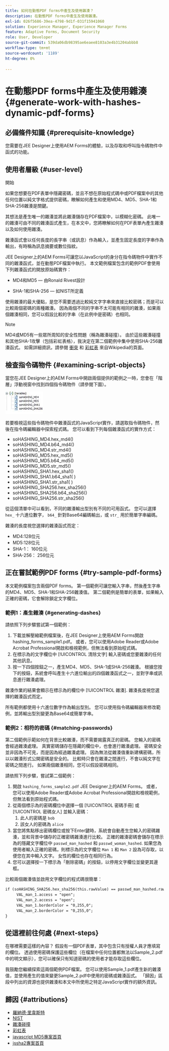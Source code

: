 ```yaml
---
title: 如何在動態PDF forms中產生及使用雜湊？
description: 在動態PDF forms中產生及使用雜湊。
exl-id: 026f5686-39ea-4798-9d1f-031f15941060
solution: Experience Manager, Experience Manager Forms
feature: Adaptive Forms, Document Security
role: User, Developer
source-git-commit: 539da06db98395ae6eaee8103a3e4b31204abbb8
workflow-type: tm+mt
source-wordcount: '1189'
ht-degree: 0%

---
```


# 在動態PDF forms中產生及使用雜湊 {#generate-work-with-hashes-dynamic-pdf-forms}

## 必備條件知識 {#prerequisite-knowledge}

您需要在JEE Designer上使用AEM Forms的體驗，以及存取和呼叫指令碼物件中函式的功能。

## 使用者層級 {#user-level}

開始

如果您想要在PDF表單中隱藏密碼，並且不想在原始程式碼中或PDF檔案中的其他任何位置以純文字格式提供密碼，瞭解如何產生和使用MD4、MD5、SHA-1和SHA-256雜湊是關鍵。

其想法是產生唯一的雜湊並將此雜湊儲存在PDF檔案中，以模糊化密碼。 此唯一的雜湊可由不同的雜湊函式產生，在本文中，您將瞭解如何在PDF表單內產生雜湊以及如何使用雜湊。

雜湊函式會以任何長度的長字串（或訊息）作為輸入，並產生固定長度的字串作為輸出，有時稱為訊息摘要或數位指紋。

JEE Designer上的AEM Forms可讓您以JavaScript的身分在指令碼物件中實作不同的雜湊函式，並在動態PDF檔案中執行。 本文範例檔案包含的範例PDF會使用下列雜湊函式的開放原始碼實作：

* MD4和MD5 — 由Ronald Rivest設計

* SHA-1和SHA-256 — 如NIST所定義

使用雜湊的最大優點，是您不需要透過比較純文字字串來直接比較密碼；而是可以比較兩個密碼的兩種雜湊。 因為兩個不同的字串不太可能有相同的雜湊，如果兩個雜湊相同，您可以假設比較的字串（在此例中是密碼）也相同。

>[!NOTE]
>
>MD4或MD5有一些眾所周知的安全性問題（稱為雜湊碰撞）。 由於這些雜湊碰撞和其他SHA-1攻擊（包括彩虹表格），我決定在第二個範例中集中使用SHA-256雜湊函式。 如需詳細資訊，請參閱 [衝突](https://en.wikipedia.org/wiki/Hash_collision) 和 [彩虹表](https://en.wikipedia.org/wiki/Rainbow_table) 來自Wikipedia的頁面。

## 檢查指令碼物件 {#examining-script-objects}

當您在JEE Designer上的AEM Forms中開啟兩個提供的範例之一時，您會在「階層」浮動視窗中找到四個指令碼物件（請參閱下圖）。

![變數](assets/variables.jpg)

若要檢視這些指令碼物件中雜湊函式的JavaScript實作，請選取指令碼物件，然後在指令碼編輯器中探索程式碼。 您可以看到下列每個雜湊函式的實作方式：

* soHASHING_MD4.hex_md4()
* soHASHING_MD4.b64_md4()
* soHASHING_MD4.str_md4()
* soHASHING_MD5.hex_md5()
* soHASHING_MD5.b64_md5()
* soHASHING_MD5.str_md5()
* soHASHING_SHA1.hex_sha1()
* soHASHING_SHA1.b64_sha1( )
* soHASHING_SHA1.str_sha1( )
* soHASHING_SHA256.hex_sha256()
* soHASHING_SHA256.b64_sha256()
* soHASHING_SHA256.str_sha256()

從這個清單中可以看到，不同的雜湊輸出型別有不同的可用函式。 您可以選擇 `hex_` 十六進位數字， `b64_` 針對Base64編碼輸出，或 `str_` 用於簡單字串編碼。

雜湊的長度視您選擇的雜湊函式而定：

* MD4:128位元
* MD5:128位元
* SHA-1： 160位元
* SHA-256： 256位元

## 正在嘗試範例PDF forms {#try-sample-pdf-forms}

本文範例檔案包含兩個PDF forms。 第一個範例可讓您輸入字串，然後產生字串的MD4、MD5、SHA-1和SHA-256雜湊值。 第二個範例是簡單的表單，如果輸入正確的密碼，它會解除鎖定文字欄位。

### 範例1：產生雜湊 {#generating-dashes}

請依照下列步驟嘗試第一個範例：

1. 下載並解壓縮範例檔案後，在JEE Designer上使用AEM Forms開啟hashing_forms_sample1.pdf。 或者，您可以使用Adobe Reader或Adobe Acrobat Professional開啟和檢視範例，但無法看到原始程式碼。
1. 在標示為的文字欄位中 [!UICONTROL 清除文字] 輸入密碼或您要雜湊的任何其他訊息。
1. 按一下四個按鈕之一，產生MD4、MD5、SHA-1或SHA-256雜湊。 根據您按下的按鈕，系統會呼叫產生十六進位輸出的四個雜湊函式之一，並對字串或訊息進行雜湊處理。

雜湊作業的結果會顯示在標示為的欄位中 [!UICONTROL 雜湊]. 雜湊長度視您選擇的雜湊函式而定。

所有範例都使用十六進位數字作為輸出型別。 您可以使用指令碼編輯器來修改範例，並將輸出型別變更為Base64或簡單字串。

### 範例2：相符的密碼 {#matching-passwords}

第二個範例示範如何在背景比較雜湊，而不需要揭露真正的密碼。 您輸入的密碼會經過雜湊處理。 真實密碼儲存在隱藏的欄位中，也會進行雜湊處理。 密碼安全並非因為不可見，而是因為經過雜湊處理。 因為無法從雜湊值重新建構密碼，所以以雜湊形式公開密碼是安全的。 比較時只會在雜湊之間進行，不會以純文字在密碼之間進行。 如果兩個雜湊相同，您可以假設密碼相同。

請依照下列步驟，嘗試第二個範例：

1. 開啟 `hashing_forms_sample2.pdf` JEE Designer上的AEM Forms。 或者，您可以使用Adobe Reader或Adobe Acrobat Professional開啟和檢視範例，但無法看到原始程式碼。
1. 從兩個標示為的密碼欄位中選擇一個 [!UICONTROL 密碼手冊] 或 [!UICONTROL 密碼女人] 並輸入密碼：
   1. 此人的密碼是 `bob`
   1. 該女人的密碼為 `alice`
1. 當您將焦點移出密碼欄位或按下Enter鍵時，系統會自動產生您輸入的密碼雜湊，並和背景中儲存的正確密碼雜湊進行比較。 正確的雜湊密碼會儲存在標示為的隱藏文字欄位中 `passwd_man_hashed` 和 `passwd_woman_hashed`. 如果您為使用者輸入正確的密碼，則標示為的文字欄位 `Man 1` 和 `Man 2` 設為可存取，以便您在其中輸入文字。 女性的欄位也存在相同行為。
1. 您可以選擇按一下標示為「刪除密碼」的按鈕，以停用文字欄位並變更其邊框。

比較兩個雜湊值並啟用文字欄位的程式碼很簡單：

```xml
if (soHASHING_SHA256.hex_sha256(this.rawValue) == passwd_man_hashed.rawValue){
     VAL_man_1.access = "open";
     VAL_man_2.access = "open";
     VAL_man_1.borderColor = "0,255,0";
     VAL_man_2.borderColor = "0,255,0";
}
```

## 從這裡前往何處 {#next-steps}

在哪裡需要這樣的內容？ 假設有一個PDF表單，其中包含只有授權人員才應填寫的欄位。 透過使用密碼保護這些欄位（在檔案中任何位置都無法以Sample_2.pdf中的明文顯示），您可以確保只有知道密碼的使用者才能存取這些欄位。

我鼓勵您繼續探索這兩個範例PDF檔案。  您可以使用Sample_1.pdf產生新的雜湊值，並使用產生的值來變更Sample_2.pdf中使用的密碼或雜湊函式。  「歸因」區段中列出的資源也提供雜湊和本文中所使用之特定JavaScript實作的額外資訊。

## 歸因 {#attributions}

* [羅納德·里韋斯特](https://en.wikipedia.org/wiki/Ron_Rivest)
* [NIST](https://csrc.nist.gov/projects/cryptographic-standards-and-guidelines)
* [雜湊碰撞](https://en.wikipedia.org/wiki/Hash_collision)
* [彩虹表](https://en.wikipedia.org/wiki/Rainbow_table)
* [javascript MD5專案首頁](https://pajhome.org.uk/crypt/md5/)
* [jssha2專案首頁](https://anmar.eu.org/projects/jssha2/)
